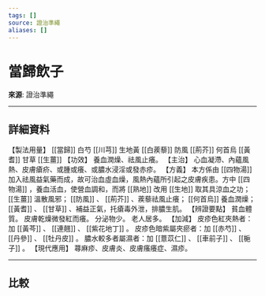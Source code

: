 ```yaml
---
tags: []
source: 證治準繩
aliases: []
---
```


# 當歸飲子

**來源**: 證治準繩  

---

## 詳細資料
【製法用量】 [[當歸]] 白芍 [[川芎]] 生地黃 [[白蒺藜]] 防風 [[荊芥]] 何首烏 [[黃耆]] 甘草 [[生薑]] 【功效】
養血潤燥、祛風止癢。
【主治】
心血凝滯、內蘊風熱、皮膚瘡疥、或腫或癢、或膿水浸淫或發赤疹。
【方義】
本方係由 [[四物湯]] 加入祛風益氣藥而成，故可治血虛血燥，風熱內蘊所引起之皮膚疾患。方中 [[四物湯]] ，養血活血，使營血調和，而將 [[熟地]] 改用 [[生地]] 取其具涼血之功； [[生薑]] 溫散風邪； [[防風]] 、 [[荊芥]] 、蒺藜祛風止癢； [[何首烏]] 養血潤燥； [[黃耆]] 、 [[甘草]] 、補益正氣，托瘡毒外泄，排膿生肌。
【辨證要點】
貧血體質。
皮膚乾燥微發紅而癢。
分泌物少。
老人居多。
【加減】
皮疹色紅夾熱者：加 [[黃芩]] 、 [[連翹]] 、 [[紫花地丁]] 。
皮疹色暗紫屬夾瘀者：加 [[赤芍]] 、 [[丹參]] 、 [[牡丹皮]] 。
膿水較多者屬濕者：加 [[薏苡仁]] 、 [[車前子]] 、 [[梔子]] 。
【現代應用】
蕁麻疹、皮膚炎、皮膚瘙癢症、濕疹。

---

## 比較

